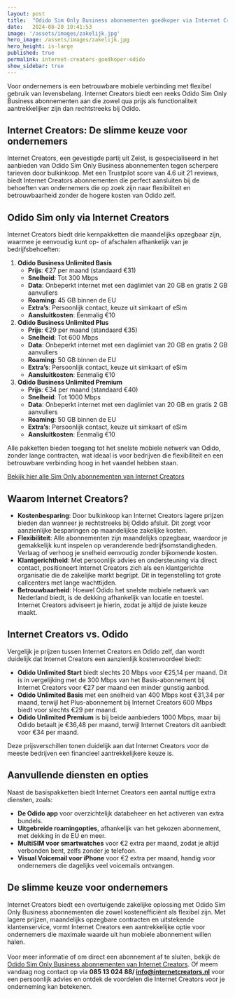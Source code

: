 ```yaml
---
layout: post
title:  "Odido Sim Only Business abonnementen goedkoper via Internet Creators: Zakelijk de beste keuze"
date:   2024-08-20 10:41:53
image: '/assets/images/zakelijk.jpg'
hero_image: /assets/images/zakelijk.jpg
hero_height: is-large
published: true
permalink: internet-creators-goedkoper-odido
show_sidebar: true
---
```


Voor ondernemers is een betrouwbare mobiele verbinding met flexibel gebruik van levensbelang. Internet Creators biedt een reeks Odido Sim Only Business abonnementen aan die zowel qua prijs als functionaliteit aantrekkelijker zijn dan rechtstreeks bij Odido.

## Internet Creators: De slimme keuze voor ondernemers

Internet Creators, een gevestigde partij uit Zeist, is gespecialiseerd in het aanbieden van Odido Sim Only Business abonnementen tegen scherpere tarieven door bulkinkoop. Met een Trustpilot score van 4.6 uit 21 reviews, biedt Internet Creators abonnementen die perfect aansluiten bij de behoeften van ondernemers die op zoek zijn naar flexibiliteit en betrouwbaarheid zonder de hogere kosten van Odido zelf.

## Odido Sim only via Internet Creators

Internet Creators biedt drie kernpakketten die maandelijks opzegbaar zijn, waarmee je eenvoudig kunt op- of afschalen afhankelijk van je bedrijfsbehoeften:

1. **Odido Business Unlimited Basis**
    - **Prijs**: €27 per maand (standaard €31)
    - **Snelheid**: Tot 300 Mbps
    - **Data**: Onbeperkt internet met een daglimiet van 20 GB en gratis 2 GB aanvullers
    - **Roaming**: 45 GB binnen de EU
    - **Extra’s**: Persoonlijk contact, keuze uit simkaart of eSim
    - **Aansluitkosten**: Eenmalig €10
2. **Odido Business Unlimited Plus**
    - **Prijs**: €29 per maand (standaard €35)
    - **Snelheid**: Tot 600 Mbps
    - **Data**: Onbeperkt internet met een daglimiet van 20 GB en gratis 2 GB aanvullers
    - **Roaming**: 50 GB binnen de EU
    - **Extra’s**: Persoonlijk contact, keuze uit simkaart of eSim
    - **Aansluitkosten**: Eenmalig €10
3. **Odido Business Unlimited Premium**
    - **Prijs**: €34 per maand (standaard €40)
    - **Snelheid**: Tot 1000 Mbps
    - **Data**: Onbeperkt internet met een daglimiet van 20 GB en gratis 2 GB aanvullers
    - **Roaming**: 50 GB binnen de EU
    - **Extra’s**: Persoonlijk contact, keuze uit simkaart of eSim
    - **Aansluitkosten**: Eenmalig €10

Alle pakketten bieden toegang tot het snelste mobiele netwerk van Odido, zonder lange contracten, wat ideaal is voor bedrijven die flexibiliteit en een betrouwbare verbinding hoog in het vaandel hebben staan.

[Bekijk hier alle Sim Only abonnementen van Internet Creators](https://www.internetcreators.nl/odido-sim-only/)

## Waarom Internet Creators?

- **Kostenbesparing**: Door bulkinkoop kan Internet Creators lagere prijzen bieden dan wanneer je rechtstreeks bij Odido afsluit. Dit zorgt voor aanzienlijke besparingen op maandelijkse zakelijke kosten.
- **Flexibiliteit**: Alle abonnementen zijn maandelijks opzegbaar, waardoor je gemakkelijk kunt inspelen op veranderende bedrijfsomstandigheden. Verlaag of verhoog je snelheid eenvoudig zonder bijkomende kosten.
- **Klantgerichtheid**: Met persoonlijk advies en ondersteuning via direct contact, positioneert Internet Creators zich als een klantgerichte organisatie die de zakelijke markt begrijpt. Dit in tegenstelling tot grote callcenters met lange wachttijden.
- **Betrouwbaarheid**: Hoewel Odido het snelste mobiele netwerk van Nederland biedt, is de dekking afhankelijk van locatie en toestel. Internet Creators adviseert je hierin, zodat je altijd de juiste keuze maakt.

## Internet Creators vs. Odido

Vergelijk je prijzen tussen Internet Creators en Odido zelf, dan wordt duidelijk dat Internet Creators een aanzienlijk kostenvoordeel biedt:

- **Odido Unlimited Start** biedt slechts 20 Mbps voor €25,14 per maand. Dit is in vergelijking met de 300 Mbps van het Basis-abonnement bij Internet Creators voor €27 per maand een minder gunstig aanbod.
- **Odido Unlimited Basis** met een snelheid van 400 Mbps kost €31,34 per maand, terwijl het Plus-abonnement bij Internet Creators 600 Mbps biedt voor slechts €29 per maand.
- **Odido Unlimited Premium** is bij beide aanbieders 1000 Mbps, maar bij Odido betaalt je €36,48 per maand, terwijl Internet Creators dit aanbiedt voor €34 per maand.

Deze prijsverschillen tonen duidelijk aan dat Internet Creators voor de meeste bedrijven een financieel aantrekkelijkere keuze is.

## Aanvullende diensten en opties

Naast de basispakketten biedt Internet Creators een aantal nuttige extra diensten, zoals:

- **De Odido app** voor overzichtelijk databeheer en het activeren van extra bundels.
- **Uitgebreide roamingopties**, afhankelijk van het gekozen abonnement, met dekking in de EU en meer.
- **MultiSIM voor smartwatches** voor €2 extra per maand, zodat je altijd verbonden bent, zelfs zonder je telefoon.
- **Visual Voicemail voor iPhone** voor €2 extra per maand, handig voor ondernemers die dagelijks veel voicemails ontvangen.

## De slimme keuze voor ondernemers

Internet Creators biedt een overtuigende zakelijke oplossing met Odido Sim Only Business abonnementen die zowel kostenefficiënt als flexibel zijn. Met lagere prijzen, maandelijks opzegbare contracten en uitstekende klantenservice, vormt Internet Creators een aantrekkelijke optie voor ondernemers die maximale waarde uit hun mobiele abonnement willen halen.  
<br/>Voor meer informatie of om direct een abonnement af te sluiten, bekijk de [Odido Sim Only Business abonnementen van Internet Creators](https://www.internetcreators.nl/odido-sim-only/). Of meem vandaag nog contact op via **085 13 024 88/ <info@internetcreators.nl>** voor een persoonlijk advies en ontdek de voordelen die Internet Creators voor je onderneming kan betekenen.